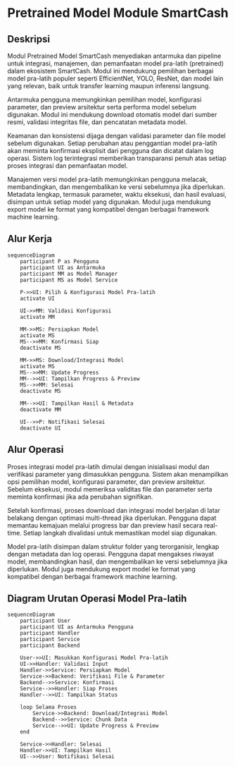 # Pretrained Model Module SmartCash

## Deskripsi

Modul Pretrained Model SmartCash menyediakan antarmuka dan pipeline untuk integrasi, manajemen, dan pemanfaatan model pra-latih (pretrained) dalam ekosistem SmartCash. Modul ini mendukung pemilihan berbagai model pra-latih populer seperti EfficientNet, YOLO, ResNet, dan model lain yang relevan, baik untuk transfer learning maupun inferensi langsung.

Antarmuka pengguna memungkinkan pemilihan model, konfigurasi parameter, dan preview arsitektur serta performa model sebelum digunakan. Modul ini mendukung download otomatis model dari sumber resmi, validasi integritas file, dan pencatatan metadata model.

Keamanan dan konsistensi dijaga dengan validasi parameter dan file model sebelum digunakan. Setiap perubahan atau penggantian model pra-latih akan meminta konfirmasi eksplisit dari pengguna dan dicatat dalam log operasi. Sistem log terintegrasi memberikan transparansi penuh atas setiap proses integrasi dan pemanfaatan model.

Manajemen versi model pra-latih memungkinkan pengguna melacak, membandingkan, dan mengembalikan ke versi sebelumnya jika diperlukan. Metadata lengkap, termasuk parameter, waktu eksekusi, dan hasil evaluasi, disimpan untuk setiap model yang digunakan. Modul juga mendukung export model ke format yang kompatibel dengan berbagai framework machine learning.

## Alur Kerja

```mermaid
sequenceDiagram
    participant P as Pengguna
    participant UI as Antarmuka
    participant MM as Model Manager
    participant MS as Model Service

    P->>UI: Pilih & Konfigurasi Model Pra-latih
    activate UI

    UI->>MM: Validasi Konfigurasi
    activate MM

    MM->>MS: Persiapkan Model
    activate MS
    MS-->>MM: Konfirmasi Siap
    deactivate MS

    MM->>MS: Download/Integrasi Model
    activate MS
    MS-->>MM: Update Progress
    MM-->>UI: Tampilkan Progress & Preview
    MS-->>MM: Selesai
    deactivate MS

    MM-->>UI: Tampilkan Hasil & Metadata
    deactivate MM

    UI-->>P: Notifikasi Selesai
    deactivate UI
```

## Alur Operasi

Proses integrasi model pra-latih dimulai dengan inisialisasi modul dan verifikasi parameter yang dimasukkan pengguna. Sistem akan menampilkan opsi pemilihan model, konfigurasi parameter, dan preview arsitektur. Sebelum eksekusi, modul memeriksa validitas file dan parameter serta meminta konfirmasi jika ada perubahan signifikan.

Setelah konfirmasi, proses download dan integrasi model berjalan di latar belakang dengan optimasi multi-thread jika diperlukan. Pengguna dapat memantau kemajuan melalui progress bar dan preview hasil secara real-time. Setiap langkah divalidasi untuk memastikan model siap digunakan.

Model pra-latih disimpan dalam struktur folder yang terorganisir, lengkap dengan metadata dan log operasi. Pengguna dapat mengakses riwayat model, membandingkan hasil, dan mengembalikan ke versi sebelumnya jika diperlukan. Modul juga mendukung export model ke format yang kompatibel dengan berbagai framework machine learning.

## Diagram Urutan Operasi Model Pra-latih

```mermaid
sequenceDiagram
    participant User
    participant UI as Antarmuka Pengguna
    participant Handler
    participant Service
    participant Backend

    User->>UI: Masukkan Konfigurasi Model Pra-latih
    UI->>Handler: Validasi Input
    Handler->>Service: Persiapkan Model
    Service->>Backend: Verifikasi File & Parameter
    Backend-->>Service: Konfirmasi
    Service-->>Handler: Siap Proses
    Handler-->>UI: Tampilkan Status

    loop Selama Proses
        Service->>Backend: Download/Integrasi Model
        Backend-->>Service: Chunk Data
        Service-->>UI: Update Progress & Preview
    end

    Service->>Handler: Selesai
    Handler->>UI: Tampilkan Hasil
    UI-->>User: Notifikasi Selesai
```
